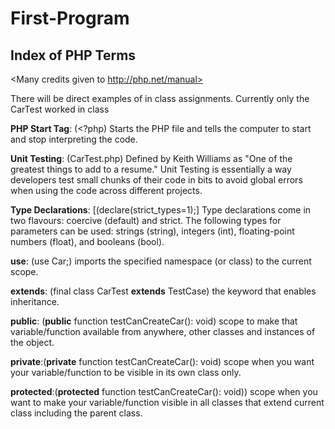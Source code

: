 # First-Program


## Index of PHP Terms

<!--Start of the index for PHP terms for group reference>
<The format we'll be using will be dictionary style. 
You have the term, then you add ":", then add an example 
of the termand the definition of the term-->


<Many credits given to http://php.net/manual>

There will be direct examples of in class assignments. 
Currently only the CarTest worked in class

**PHP Start Tag**: (<?php) Starts the PHP file and tells 
the computer to start and stop interpreting the code.

**Unit Testing**: (CarTest.php) Defined by Keith Williams 
as "One of the greatest things to add to a resume." 
Unit Testing is essentially a way developers test small chunks
of their code in bits to avoid global errors when using the code
across different projects.  

**Type Declarations**: [(declare(strict_types=1);] Type 
declarations come in two flavours: coercive (default) 
and strict. The following types for parameters can be 
used: strings (string), integers (int), floating-point 
numbers (float), and booleans (bool).

**use**: (use Car;) imports the specified namespace 
(or class) to the current scope. 

**extends**: (final class CarTest **extends** TestCase) 
the keyword that enables inheritance.  

**public**: (**public** function testCanCreateCar(): void) 
scope to make that variable/function available from 
anywhere, other classes and instances of the object.

**private**:(**private** function testCanCreateCar(): void) 
scope when you want your variable/function to be 
visible in its own class only.

**protected**:(**protected** function testCanCreateCar(): void)) 
scope when you want to make your variable/function visible 
in all classes that extend current class including the 
parent class.


         
         
